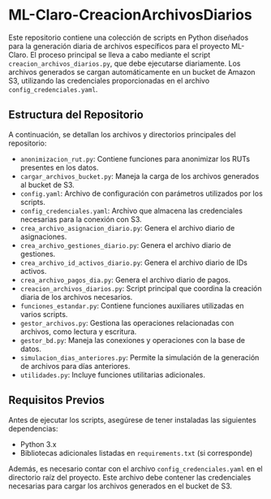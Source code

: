 # ML-Claro-CreacionArchivosDiarios

Este repositorio contiene una colección de scripts en Python diseñados para la generación diaria de archivos específicos para el proyecto ML-Claro. El proceso principal se lleva a cabo mediante el script `creacion_archivos_diarios.py`, que debe ejecutarse diariamente. Los archivos generados se cargan automáticamente en un bucket de Amazon S3, utilizando las credenciales proporcionadas en el archivo `config_credenciales.yaml`.

## Estructura del Repositorio

A continuación, se detallan los archivos y directorios principales del repositorio:

* `anonimizacion_rut.py`: Contiene funciones para anonimizar los RUTs presentes en los datos.
* `cargar_archivos_bucket.py`: Maneja la carga de los archivos generados al bucket de S3.
* `config.yaml`: Archivo de configuración con parámetros utilizados por los scripts.
* `config_credenciales.yaml`: Archivo que almacena las credenciales necesarias para la conexión con S3.
* `crea_archivo_asignacion_diario.py`: Genera el archivo diario de asignaciones.
* `crea_archivo_gestiones_diario.py`: Genera el archivo diario de gestiones.
* `crea_archivo_id_activos_diario.py`: Genera el archivo diario de IDs activos.
* `crea_archivo_pagos_dia.py`: Genera el archivo diario de pagos.
* `creacion_archivos_diarios.py`: Script principal que coordina la creación diaria de los archivos necesarios.
* `funciones_estandar.py`: Contiene funciones auxiliares utilizadas en varios scripts.
* `gestor_archivos.py`: Gestiona las operaciones relacionadas con archivos, como lectura y escritura.
* `gestor_bd.py`: Maneja las conexiones y operaciones con la base de datos.
* `simulacion_dias_anteriores.py`: Permite la simulación de la generación de archivos para días anteriores.
* `utilidades.py`: Incluye funciones utilitarias adicionales.

## Requisitos Previos

Antes de ejecutar los scripts, asegúrese de tener instaladas las siguientes dependencias:

* Python 3.x
* Bibliotecas adicionales listadas en `requirements.txt` (si corresponde)

Además, es necesario contar con el archivo `config_credenciales.yaml` en el directorio raíz del proyecto. Este archivo debe contener las credenciales necesarias para cargar los archivos generados en el bucket de S3.